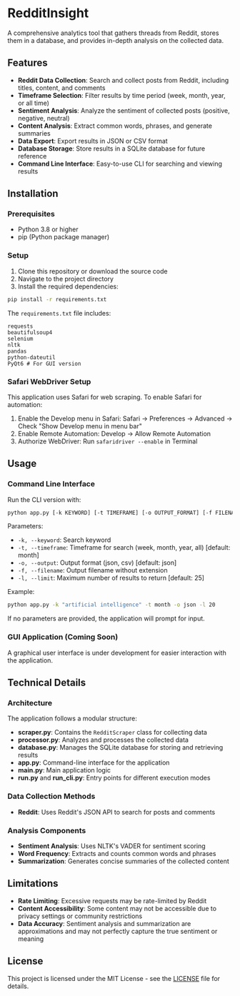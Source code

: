 # RedditInsight

A comprehensive analytics tool that gathers threads from Reddit, stores them in a database, and provides in-depth analysis on the collected data.

## Features

- **Reddit Data Collection**: Search and collect posts from Reddit, including titles, content, and comments
- **Timeframe Selection**: Filter results by time period (week, month, year, or all time)
- **Sentiment Analysis**: Analyze the sentiment of collected posts (positive, negative, neutral)
- **Content Analysis**: Extract common words, phrases, and generate summaries
- **Data Export**: Export results in JSON or CSV format
- **Database Storage**: Store results in a SQLite database for future reference
- **Command Line Interface**: Easy-to-use CLI for searching and viewing results

## Installation

### Prerequisites

- Python 3.8 or higher
- pip (Python package manager)

### Setup

1. Clone this repository or download the source code
2. Navigate to the project directory
3. Install the required dependencies:

```bash
pip install -r requirements.txt
```

The `requirements.txt` file includes:

```
requests
beautifulsoup4
selenium
nltk
pandas
python-dateutil
PyQt6 # For GUI version
```

### Safari WebDriver Setup

This application uses Safari for web scraping. To enable Safari for automation:

1. Enable the Develop menu in Safari: Safari → Preferences → Advanced → Check "Show Develop menu in menu bar"
2. Enable Remote Automation: Develop → Allow Remote Automation
3. Authorize WebDriver: Run `safaridriver --enable` in Terminal

## Usage

### Command Line Interface

Run the CLI version with:

```bash
python app.py [-k KEYWORD] [-t TIMEFRAME] [-o OUTPUT_FORMAT] [-f FILENAME] [-l LIMIT]
```

Parameters:
- `-k, --keyword`: Search keyword
- `-t, --timeframe`: Timeframe for search (week, month, year, all) [default: month]
- `-o, --output`: Output format (json, csv) [default: json]
- `-f, --filename`: Output filename without extension
- `-l, --limit`: Maximum number of results to return [default: 25]

Example:
```bash
python app.py -k "artificial intelligence" -t month -o json -l 20
```

If no parameters are provided, the application will prompt for input.

### GUI Application (Coming Soon)

A graphical user interface is under development for easier interaction with the application.

## Technical Details

### Architecture

The application follows a modular structure:

- **scraper.py**: Contains the `RedditScraper` class for collecting data
- **processor.py**: Analyzes and processes the collected data
- **database.py**: Manages the SQLite database for storing and retrieving results
- **app.py**: Command-line interface for the application
- **main.py**: Main application logic
- **run.py** and **run_cli.py**: Entry points for different execution modes

### Data Collection Methods

- **Reddit**: Uses Reddit's JSON API to search for posts and comments

### Analysis Components

- **Sentiment Analysis**: Uses NLTK's VADER for sentiment scoring
- **Word Frequency**: Extracts and counts common words and phrases
- **Summarization**: Generates concise summaries of the collected content

## Limitations

- **Rate Limiting**: Excessive requests may be rate-limited by Reddit
- **Content Accessibility**: Some content may not be accessible due to privacy settings or community restrictions
- **Data Accuracy**: Sentiment analysis and summarization are approximations and may not perfectly capture the true sentiment or meaning

## License

This project is licensed under the MIT License - see the [LICENSE](LICENSE) file for details. 